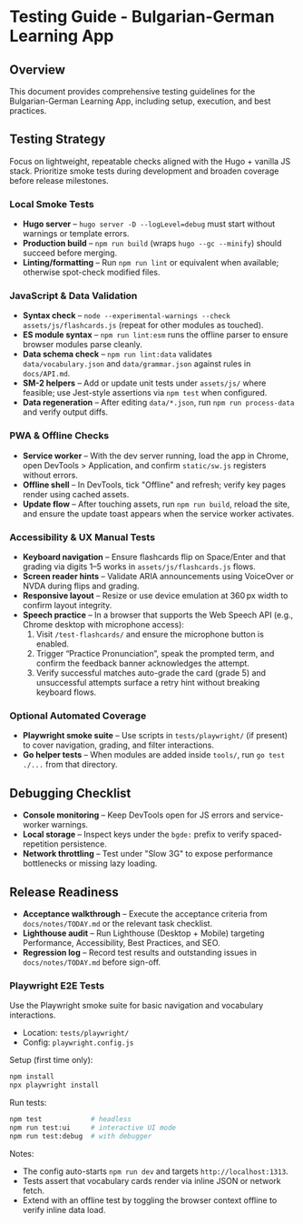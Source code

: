 # Testing Guide - Bulgarian-German Learning App

## Overview

This document provides comprehensive testing guidelines for the Bulgarian-German Learning App, including setup, execution, and best practices.

## Testing Strategy

Focus on lightweight, repeatable checks aligned with the Hugo + vanilla JS stack. Prioritize smoke tests during development and broaden coverage before release milestones.

### Local Smoke Tests

- **Hugo server** – `hugo server -D --logLevel=debug` must start without warnings or template errors.
- **Production build** – `npm run build` (wraps `hugo --gc --minify`) should succeed before merging.
- **Linting/formatting** – Run `npm run lint` or equivalent when available; otherwise spot-check modified files.

### JavaScript & Data Validation

- **Syntax check** – `node --experimental-warnings --check assets/js/flashcards.js` (repeat for other modules as touched).
- **ES module syntax** – `npm run lint:esm` runs the offline parser to ensure browser modules parse cleanly.
- **Data schema check** – `npm run lint:data` validates `data/vocabulary.json` and `data/grammar.json` against rules in `docs/API.md`.
- **SM-2 helpers** – Add or update unit tests under `assets/js/` where feasible; use Jest-style assertions via `npm test` when configured.
- **Data regeneration** – After editing `data/*.json`, run `npm run process-data` and verify output diffs.

### PWA & Offline Checks

- **Service worker** – With the dev server running, load the app in Chrome, open DevTools > Application, and confirm `static/sw.js` registers without errors.
- **Offline shell** – In DevTools, tick "Offline" and refresh; verify key pages render using cached assets.
- **Update flow** – After touching assets, run `npm run build`, reload the site, and ensure the update toast appears when the service worker activates.

### Accessibility & UX Manual Tests

- **Keyboard navigation** – Ensure flashcards flip on Space/Enter and that grading via digits 1–5 works in `assets/js/flashcards.js` flows.
- **Screen reader hints** – Validate ARIA announcements using VoiceOver or NVDA during flips and grading.
- **Responsive layout** – Resize or use device emulation at 360 px width to confirm layout integrity.
- **Speech practice** – In a browser that supports the Web Speech API (e.g., Chrome desktop with microphone access):
  1. Visit `/test-flashcards/` and ensure the microphone button is enabled.
  2. Trigger “Practice Pronunciation”, speak the prompted term, and confirm the feedback banner acknowledges the attempt.
  3. Verify successful matches auto-grade the card (grade 5) and unsuccessful attempts surface a retry hint without breaking keyboard flows.

### Optional Automated Coverage

- **Playwright smoke suite** – Use scripts in `tests/playwright/` (if present) to cover navigation, grading, and filter interactions.
- **Go helper tests** – When modules are added inside `tools/`, run `go test ./...` from that directory.

## Debugging Checklist

- **Console monitoring** – Keep DevTools open for JS errors and service-worker warnings.
- **Local storage** – Inspect keys under the `bgde:` prefix to verify spaced-repetition persistence.
- **Network throttling** – Test under "Slow 3G" to expose performance bottlenecks or missing lazy loading.

## Release Readiness

- **Acceptance walkthrough** – Execute the acceptance criteria from `docs/notes/TODAY.md` or the relevant task checklist.
- **Lighthouse audit** – Run Lighthouse (Desktop + Mobile) targeting Performance, Accessibility, Best Practices, and SEO.
- **Regression log** – Record test results and outstanding issues in `docs/notes/TODAY.md` before sign-off.

### Playwright E2E Tests

Use the Playwright smoke suite for basic navigation and vocabulary interactions.

- Location: `tests/playwright/`
- Config: `playwright.config.js`

Setup (first time only):

```bash
npm install
npx playwright install
```

Run tests:

```bash
npm test            # headless
npm run test:ui     # interactive UI mode
npm run test:debug  # with debugger
```

Notes:

- The config auto-starts `npm run dev` and targets `http://localhost:1313`.
- Tests assert that vocabulary cards render via inline JSON or network fetch.
- Extend with an offline test by toggling the browser context offline to verify inline data load.
